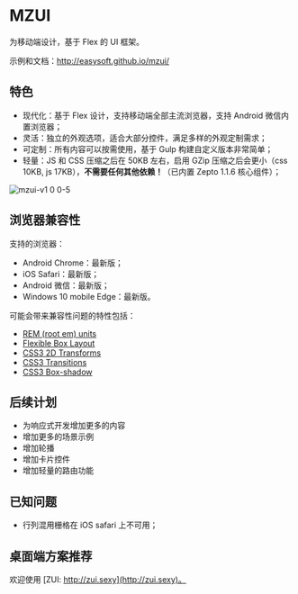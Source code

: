 # MZUI

为移动端设计，基于 Flex 的 UI 框架。

示例和文档：http://easysoft.github.io/mzui/

## 特色

 * 现代化：基于 Flex 设计，支持移动端全部主流浏览器，支持 Android 微信内置浏览器；
 * 灵活：独立的外观选项，适合大部分控件，满足多样的外观定制需求；
 * 可定制：所有内容可以按需使用，基于 Gulp 构建自定义版本非常简单；
 * 轻量：JS 和 CSS 压缩之后在 50KB 左右，启用 GZip 压缩之后会更小（css 10KB, js 17KB），**不需要任何其他依赖！**（已内置 Zepto 1.1.6 核心组件）；

![mzui-v1 0 0-5](https://cloud.githubusercontent.com/assets/472425/16789673/320a2f5e-48e2-11e6-883a-7aca4304bbc4.gif)

## 浏览器兼容性

支持的浏览器：

 * Android Chrome：最新版；
 * iOS Safari：最新版；
 * Android 微信：最新版；
 * Windows 10 mobile Edge：最新版。

可能会带来兼容性问题的特性包括：

 * [REM (root em) units](http://caniuse.com/#search=rem)
 * [Flexible Box Layout](http://caniuse.com/#search=flex)
 * [CSS3 2D Transforms](http://caniuse.com/#search=transform)
 * [CSS3 Transitions](http://caniuse.com/#search=transition)
 * [CSS3 Box-shadow](http://caniuse.com/#search=box-shadow)

## 后续计划

 * 为响应式开发增加更多的内容
 * 增加更多的场景示例
 * 增加轮播
 * 增加卡片控件
 * 增加轻量的路由功能

## 已知问题

 * 行列混用栅格在 iOS safari 上不可用；

## 桌面端方案推荐

欢迎使用 [ZUI: http://zui.sexy](http://zui.sexy)。


